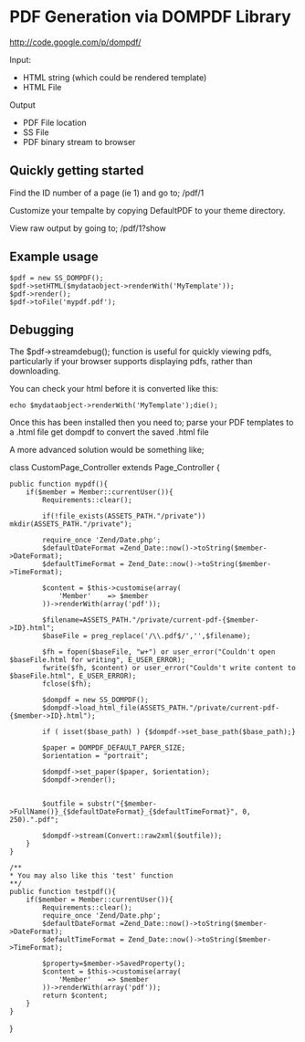 # PDF Generation via DOMPDF Library

http://code.google.com/p/dompdf/

Input:

 * HTML string (which could be rendered template)
 * HTML File
 
Output

 * PDF File location
 * SS File
 * PDF binary stream to browser

## Quickly getting started

Find the ID number of a page (ie 1) and go to; /pdf/1

Customize your tempalte by copying DefaultPDF to your theme directory.

View raw output by going to; /pdf/1?show


## Example usage

	$pdf = new SS_DOMPDF();
	$pdf->setHTML($mydataobject->renderWith('MyTemplate'));
	$pdf->render();
	$pdf->toFile('mypdf.pdf');
	
## Debugging

The $pdf->streamdebug(); function is useful for quickly viewing pdfs, particularly
if your browser supports displaying pdfs, rather than downloading.

You can check your html before it is converted like this:

	echo $mydataobject->renderWith('MyTemplate');die();

Once this has been installed then you need to;
	parse your PDF templates to a .html file
	get dompdf to convert the saved .html file
	
	
A more advanced solution would be something like;

class CustomPage_Controller extends Page_Controller {

	public function mypdf(){
		if($member = Member::currentUser()){
			Requirements::clear();
			
			if(!file_exists(ASSETS_PATH."/private")) mkdir(ASSETS_PATH."/private");
			
			require_once 'Zend/Date.php';
			$defaultDateFormat =Zend_Date::now()->toString($member->DateFormat);
			$defaultTimeFormat = Zend_Date::now()->toString($member->TimeFormat);			
			
			$content = $this->customise(array(
				'Member'	=> $member
			))->renderWith(array('pdf'));

			$filename=ASSETS_PATH."/private/current-pdf-{$member->ID}.html";
			$baseFile = preg_replace('/\\.pdf$/','',$filename);

			$fh = fopen($baseFile, "w+") or user_error("Couldn't open $baseFile.html for writing", E_USER_ERROR);
			fwrite($fh, $content) or user_error("Couldn't write content to $baseFile.html", E_USER_ERROR);
			fclose($fh);

			$dompdf = new SS_DOMPDF();
			$dompdf->load_html_file(ASSETS_PATH."/private/current-pdf-{$member->ID}.html");

			if ( isset($base_path) ) {$dompdf->set_base_path($base_path);}

			$paper = DOMPDF_DEFAULT_PAPER_SIZE;
			$orientation = "portrait";

			$dompdf->set_paper($paper, $orientation);
			$dompdf->render();
			
			
			$outfile = substr("{$member->FullName()}_{$defaultDateFormat}_{$defaultTimeFormat}", 0, 250).".pdf";
	
			$dompdf->stream(Convert::raw2xml($outfile));
		}	
	}
	
	/**
	* You may also like this 'test' function
	**/
	public function testpdf(){
		if($member = Member::currentUser()){
			Requirements::clear();
			require_once 'Zend/Date.php';
			$defaultDateFormat =Zend_Date::now()->toString($member->DateFormat);
			$defaultTimeFormat = Zend_Date::now()->toString($member->TimeFormat);			
			
			$property=$member->SavedProperty();
			$content = $this->customise(array(
				'Member'	=> $member
			))->renderWith(array('pdf'));
			return $content;
		}
	}
	
}
